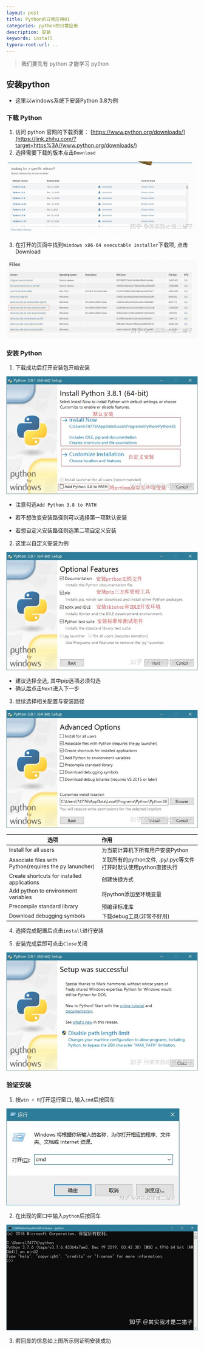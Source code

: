```yaml
---
layout: post 
title: Python的日常应用01
categories: python的日常应用
description: 安装
keywords: install
typora-root-url: ..
---
```


> 我们要先有 python 才能学习 python

## 安装python

- 这里以windows系统下安装Python 3.8为例

### 下载 Python

1. 访问 python 官网的下载页面： [https://www.python.org/downloads/](https://link.zhihu.com/?target=https%3A//www.python.org/downloads/)
2. 选择需要下载的版本点击`Download`

![img](/images/posts/python_daily/01/01.jpg)



3. 在打开的页面中找到`Windows x86-64 executable installer`下载项, 点击Download

![img](/images/posts/python_daily/01/02)

### 安装 Python

1. 下载成功后打开安装包开始安装

![img](/images/posts/python_daily/01/03)

- 注意勾选`Add Python 3.8 to PATH`

- 若不想改变安装路径则可以选择第一项默认安装
- 若想自定义安装路径则选第二项自定义安装

2. 这里以自定义安装为例

![img](/images/posts/python_daily/01/04)

- 建议选择全选, 其中pip选项必须勾选
- 确认后点击`Next`进入下一步

3. 继续选择相关配置与安装路径

![img](/images/posts/python_daily/01/05)

| 选项                  | 作用                             |
| --------------------- | :------------------------------- |
| Install for all users | 为当前计算机下所有用户安装Python |
|Associate files with Python(requires the py lanuncher)| 关联所有的python文件, .py/.pyc等文件打开时默认使用python直接执行|
|Create shortcuts for installed applications |创建快捷方式|
|Add python to environment variables |将python添加至环境变量|
|Precompile standard library |预编译标准库|
|Download debugging symbols |下载debug工具(非常不好用)|

4. 选择完成配置后点击`install`进行安装

5. 安装完成后即可点击`Close`关闭

![img](/images/posts/python_daily/01/06)



### 验证安装

1. 按`win + R`打开运行窗口, 输入`cmd`后按回车

![img](/images/posts/python_daily/01/07)

2. 在出现的窗口中输入`python`后按回车

![img](/images/posts/python_daily/01/08)

3. 若回显的信息如上图所示则证明安装成功